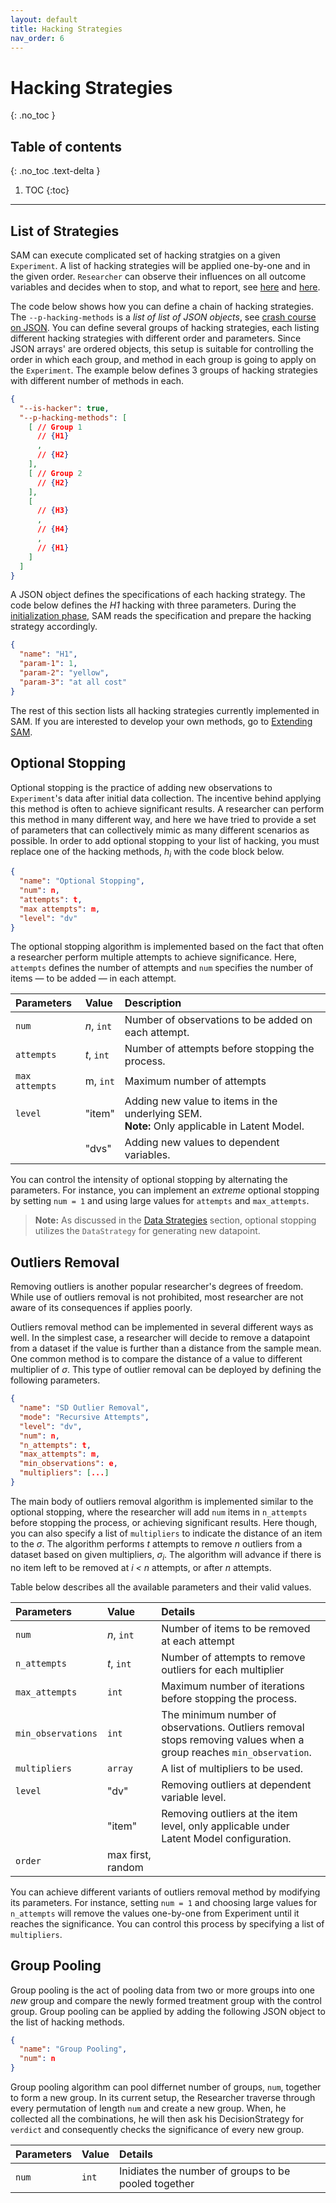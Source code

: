 ```yaml
---
layout: default
title: Hacking Strategies
nav_order: 6
---
```


# Hacking Strategies
{: .no_toc }

## Table of contents
{: .no_toc .text-delta }

1. TOC 
{:toc}

---

## List of Strategies

SAM can execute complicated set of hacking stratgies on a given `Experiment`. A list of hacking strategies will be applied one-by-one and in the given order. `Researcher` can observe their influences on all outcome variables and decides when to stop, and what to report, see [here](Components.md#hacking-strategy) and [here](ExecutionFlow.md#perform-research).

The code below shows how you can define a chain of hacking strategies. The `--p-hacking-methods` is a *list of list of JSON objects*, see [crash course on JSON](ConfigurationFileSpecfications.md#crash-course-on-json). You can define several groups of hacking strategies,  each listing different hacking strategies with different order and parameters.  Since JSON arrays' are ordered objects, this setup is suitable for controlling the order in which each group, and method in each group is going to apply on the `Experiment`. The example below defines 3 groups of hacking strategies with different number of methods in each.


```json
{
  "--is-hacker": true,
  "--p-hacking-methods": [
    [ // Group 1
      // {H1}
      ,
      // {H2}
    ],
    [ // Group 2
      // {H2}
    ],
    [
      // {H3}
      ,
      // {H4}
      ,
      // {H1}
    ]
  ]
}

```

A JSON object defines the specifications of each hacking strategy. The code below defines the *H1* hacking with three parameters. During the [initialization phase](ExecutionFlow.md#initialization), SAM reads the specification and prepare the hacking strategy accordingly. 

```json
{
  "name": "H1",
  "param-1": 1,
  "param-2": "yellow",
  "param-3": "at all cost"
}
```


The rest of this section lists all hacking strategies currently implemented in SAM. If you are interested to develop your own methods, go to [Extending SAM](extending-sam.md).

## Optional Stopping

Optional stopping is the practice of adding new observations to `Experiment`'s data after initial data collection. The incentive behind applying this method is often to achieve significant results. A researcher can perform this method in many different way, and here we have tried to provide a set of parameters that can collectively mimic as many different scenarios as possible. In order to add optional stopping to your list of hacking, you must replace one of the hacking methods, $h_i$ with the code block below. 

```json
{
  "name": "Optional Stopping",
  "num": n,
  "attempts": t,
  "max attempts": m,
  "level": "dv"
}
```

The optional stopping algorithm is implemented based on the fact that often a researcher perform multiple attempts to achieve significance. Here, `attempts` defines the number of attempts and `num` specifies the number of items — to be added — in each attempt. 

| **Parameters** | **Value** | **Description** |
|:--|:--|:--|
| `num` | _n_, `int`  | Number of observations to be added on each attempt. |
| `attempts` | _t_, `int` | Number of attempts before stopping the process. |
| `max attempts` | m, `int`  | Maximum number of attempts |
| `level` | "item" | Adding new value to items in the underlying SEM. <br>**Note:** Only applicable in Latent Model. |
|  | "dvs" | Adding new values to dependent variables. |

You can control the intensity of optional stopping by alternating the parameters. For instance, you can implement an *extreme* optional stopping by setting `num = 1` and using large values for `attempts` and `max_attempts`. 

> **Note:** As discussed in the [Data Strategies](DataStrategies.md) section, optional stopping utilizes the `DataStrategy` for generating new datapoint.

## Outliers Removal

Removing outliers is another popular researcher's degrees of freedom. While use of outliers removal is not prohibited, most researcher are not aware of its consequences if applies poorly. 

Outliers removal method can be implemented in several different ways as well. In the simplest case, a researcher will decide to remove a datapoint from a dataset if the value is further than a distance from the sample mean. One common method is to compare the distance of a value to different multiplier of $\sigma$. This type of outlier removal can be deployed by defining the following parameters.

```json
{
  "name": "SD Outlier Removal",
  "mode": "Recursive Attempts",  
  "level": "dv",   
  "num": n,
  "n_attempts": t,
  "max_attempts": m,
  "min_observations": e,
  "multipliers": [...]
}
```

The main body of outliers removal algorithm is implemented similar to the optional stopping, where the researcher will add `num` items in `n_attempts` before stopping the process, or achieving significant results. Here though, you can also specify a list of `multipliers` to indicate the distance of an item to the $\sigma$. The algorithm performs *t* attempts to remove *n* outliers from a dataset based on given multipliers, $\sigma_i$. The algorithm will advance if there is no item left to be removed at *i < n* attempts, or after *n* attempts.

Table below describes all the available parameters and their valid values.

| **Parameters** | **Value** | **Details** |
|:--|:--|:--|
| `num` | *n*, `int` | Number of items to be removed at each attempt |
| `n_attempts` | _t_, `int` | Number of attempts to remove outliers for each multiplier |
| `max_attempts` | `int` | Maximum number of iterations before stopping the process. |
| `min_observations` | `int` | The minimum number of observations. Outliers removal stops removing values when a group reaches `min_observation`. |
| `multipliers` | `array` | A list of multipliers to be used. |
| `level` | "dv" | Removing outliers at dependent variable level.|
|  | "item" | Removing outliers at the item level, only applicable under Latent Model configuration. |
| `order` | max first, random |  |

You can achieve different variants of outliers removal method by modifying its parameters. For instance, setting `num = 1` and choosing large values for `n_attempts` will remove the values one-by-one from Experiment until it reaches the significance. You can control this process by specifying a list of `multipliers`. 

## Group Pooling

Group pooling is the act of pooling data from two or more groups into one _new_ group and compare the newly formed treatment group with the control group. Group pooling can be applied by adding the following JSON object to the list of hacking methods.

```json
{
  "name": "Group Pooling",
  "num": n
}
```

Group pooling algorithm can pool differnet number of groups, `num`, together to form a new group. In its current setup, the Researcher traverse through every permutation of length `num` and create a new group. When, he collected all the combinations, he will then ask his DecisionStrategy for `verdict` and consequently checks the significance of every new group.

| **Parameters** | **Value** | **Details** |
|:--|:--|:--|
| `num` | `int` | Inidiates the number of groups to be pooled together |
